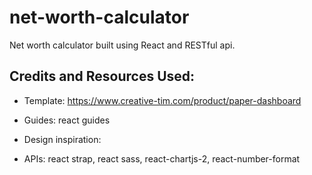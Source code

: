 # net-worth-calculator
Net worth calculator built using React and RESTful api.


## Credits and Resources Used:
- Template: https://www.creative-tim.com/product/paper-dashboard


- Guides: react guides
- Design inspiration: 
- APIs: react strap, react sass, react-chartjs-2, react-number-format
